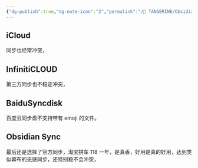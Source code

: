 ```yaml
---
{"dg-publish":true,"dg-note-icon":"2","permalink":"/🍊 TANGERINE/Obsidian/Sync 历程/","dgPassFrontmatter":true,"noteIcon":"2","created":"2024-11-04T22:36:14.351+08:00","updated":"2024-11-05T23:44:41.848+08:00"}
---
```


## iCloud 
同步也经常冲突，

## InfinitiCLOUD
第三方同步也不稳定冲突，

## BaiduSyncdisk
百度云同步盘不支持带有 emoji 的文件。

## Obsidian Sync

最后还是选择了官方同步，淘宝拼车 118 一年，是真香，好用是真的好用，达到类似幕布的无感同步，还特别稳不会冲突，